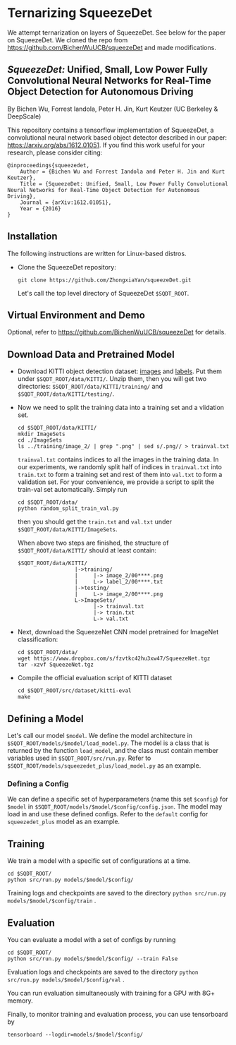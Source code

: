 # Ternarizing SqueezeDet
We attempt ternarization on layers of SqueezeDet. See below for the paper on SqueezeDet. We cloned the repo from https://github.com/BichenWuUCB/squeezeDet and made modifications.

## _SqueezeDet:_ Unified, Small, Low Power Fully Convolutional Neural Networks for Real-Time Object Detection for Autonomous Driving
By Bichen Wu, Forrest Iandola, Peter H. Jin, Kurt Keutzer (UC Berkeley & DeepScale)

This repository contains a tensorflow implementation of SqueezeDet, a convolutional neural network based object detector described in our paper: https://arxiv.org/abs/1612.01051. If you find this work useful for your research, please consider citing:

    @inproceedings{squeezedet,
        Author = {Bichen Wu and Forrest Iandola and Peter H. Jin and Kurt Keutzer},
        Title = {SqueezeDet: Unified, Small, Low Power Fully Convolutional Neural Networks for Real-Time Object Detection for Autonomous Driving},
        Journal = {arXiv:1612.01051},
        Year = {2016}
    }
    
## Installation

The following instructions are written for Linux-based distros.

- Clone the SqueezeDet repository:

  ```Shell
  git clone https://github.com/ZhongxiaYan/squeezeDet.git
  ```
  Let's call the top level directory of SqueezeDet `$SQDT_ROOT`. 

## Virtual Environment and Demo
Optional, refer to https://github.com/BichenWuUCB/squeezeDet for details.

## Download Data and Pretrained Model
- Download KITTI object detection dataset: [images](http://www.cvlibs.net/download.php?file=data_object_image_2.zip) and [labels](http://www.cvlibs.net/download.php?file=data_object_label_2.zip). Put them under `$SQDT_ROOT/data/KITTI/`. Unzip them, then you will get two directories:  `$SQDT_ROOT/data/KITTI/training/` and `$SQDT_ROOT/data/KITTI/testing/`. 

- Now we need to split the training data into a training set and a vlidation set. 

  ```Shell
  cd $SQDT_ROOT/data/KITTI/
  mkdir ImageSets
  cd ./ImageSets
  ls ../training/image_2/ | grep ".png" | sed s/.png// > trainval.txt
  ```
  `trainval.txt` contains indices to all the images in the training data. In our experiments, we randomly split half of indices in `trainval.txt` into `train.txt` to form a training set and rest of them into `val.txt` to form a validation set. For your convenience, we provide a script to split the train-val set automatically. Simply run
  
    ```Shell
  cd $SQDT_ROOT/data/
  python random_split_train_val.py
  ```
  
  then you should get the `train.txt` and `val.txt` under `$SQDT_ROOT/data/KITTI/ImageSets`. 

  When above two steps are finished, the structure of `$SQDT_ROOT/data/KITTI/` should at least contain:

  ```Shell
  $SQDT_ROOT/data/KITTI/
                    |->training/
                    |     |-> image_2/00****.png
                    |     L-> label_2/00****.txt
                    |->testing/
                    |     L-> image_2/00****.png
                    L->ImageSets/
                          |-> trainval.txt
                          |-> train.txt
                          L-> val.txt
  ```

- Next, download the SqueezeNet CNN model pretrained for ImageNet classification:
  ```Shell
  cd $SQDT_ROOT/data/
  wget https://www.dropbox.com/s/fzvtkc42hu3xw47/SqueezeNet.tgz
  tar -xzvf SqueezeNet.tgz
  ```

- Compile the official evaluation script of KITTI dataset
  ```Shell
  cd $SQDT_ROOT/src/dataset/kitti-eval
  make
  ```

## Defining a Model
Let's call our model `$model`. We define the model architecture in `$SQDT_ROOT/models/$model/load_model.py`. The model is a class that is returned by the function `load_model`, and the class must contain member variables used in `$SQDT_ROOT/src/run.py`. Refer to `$SQDT_ROOT/models/squeezedet_plus/load_model.py` as an example.

### Defining a Config
We can define a specific set of hyperparameters (name this set `$config`) for `$model` in `$SQDT_ROOT/models/$model/$config/config.json`. The model may load in and use these defined configs. Refer to the `default` config for `squeezedet_plus` model as an example.

## Training
We train a model with a specific set of configurations at a time.
  ```Shell
  cd $SQDT_ROOT/
  python src/run.py models/$model/$config/
  ```
Training logs and checkpoints are saved to the directory `python src/run.py models/$model/$config/train` .

## Evaluation
You can evaluate a model with a set of configs by running
  ```Shell
  cd $SQDT_ROOT/
  python src/run.py models/$model/$config/ --train False
  ```
Evaluation logs and checkpoints are saved to the directory `python src/run.py models/$model/$config/val` .

You can run evaluation simultaneously with training for a GPU with 8G+ memory.

Finally, to monitor training and evaluation process, you can use tensorboard by
  ```Shell
  tensorboard --logdir=models/$model/$config/
  ```
